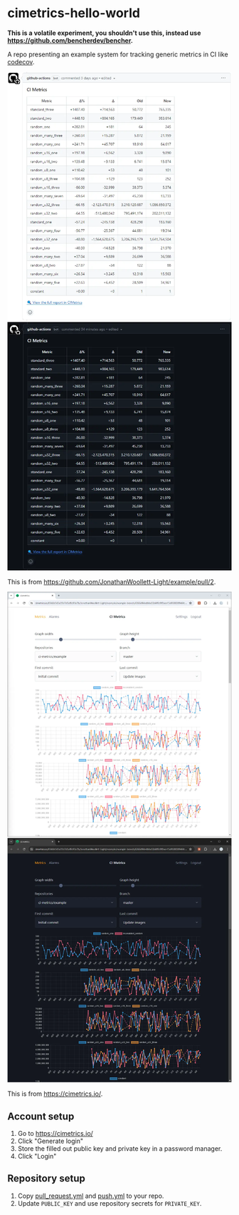 # cimetrics-hello-world

**This is a volatile experiment, you shouldn't use this, instead use https://github.com/bencherdev/bencher.**

A repo presenting an example system for tracking generic metrics in CI like [codecov](https://about.codecov.io).

![Example PR comment](./example_pr_light.webp#gh-light-mode-only)
![Example PR comment](./example_pr_dark.webp#gh-dark-mode-only)

This is from https://github.com/JonathanWoollett-Light/example/pull/2.

![Example display one](./example_display_light.webp#gh-light-mode-only)
![Example display one](./example_display_dark.webp#gh-dark-mode-only)

This is from https://cimetrics.io/.

## Account setup

1. Go to https://cimetrics.io/
2. Click "Generate login"
3. Store the filled out public key and private key in a password manager.
4. Click "Login"

## Repository setup

1. Copy [pull_request.yml](./.github/workflows/pull_request.yml) and [push.yml](./.github/workflows/push.yml) to your repo.
2. Update `PUBLIC_KEY` and use repository secrets for `PRIVATE_KEY`.